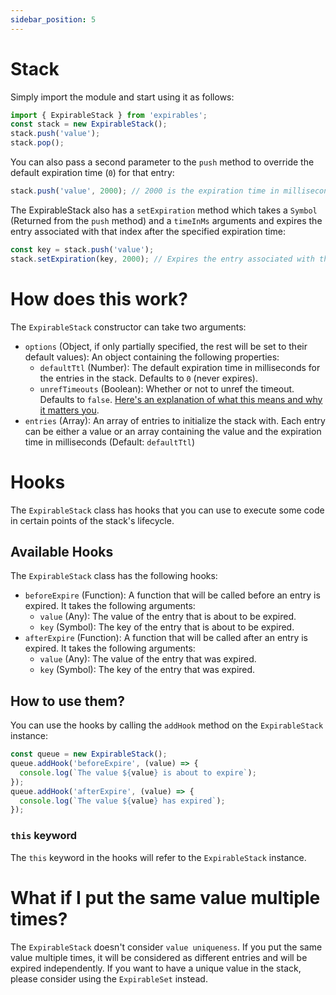 ```yaml
---
sidebar_position: 5
---
```


# Stack

Simply import the module and start using it as follows:

```js
import { ExpirableStack } from 'expirables';
const stack = new ExpirableStack();
stack.push('value');
stack.pop();
```

You can also pass a second parameter to the `push` method to override the default expiration time (`0`) for that entry:

```js
stack.push('value', 2000); // 2000 is the expiration time in milliseconds for this entry
```

The ExpirableStack also has a `setExpiration` method which takes a `Symbol` (Returned from the `push` method) and a `timeInMs` arguments and expires the entry associated with that index after the specified expiration time:

```js
const key = stack.push('value');
stack.setExpiration(key, 2000); // Expires the entry associated with the index 0 after 2000 milliseconds
```

# How does this work?

The `ExpirableStack` constructor can take two arguments:

- `options` (Object, if only partially specified, the rest will be set to their default values): An object containing the following properties:
  - `defaultTtl` (Number): The default expiration time in milliseconds for the entries in the stack. Defaults to `0` (never expires).
  - `unrefTimeouts` (Boolean): Whether or not to unref the timeout. Defaults to `false`. [Here's an explanation of what this means and why it matters you](https://nodejs.org/api/timers.html#timeoutunref).
- `entries` (Array): An array of entries to initialize the stack with. Each entry can be either a value or an array containing the value and the expiration time in milliseconds (Default: `defaultTtl`)

# Hooks

The `ExpirableStack` class has hooks that you can use to execute some code in certain points of the stack's lifecycle.

## Available Hooks

The `ExpirableStack` class has the following hooks:

- `beforeExpire` (Function): A function that will be called before an entry is expired. It takes the following arguments:
  - `value` (Any): The value of the entry that is about to be expired.
  - `key` (Symbol): The key of the entry that is about to be expired.
- `afterExpire` (Function): A function that will be called after an entry is expired. It takes the following arguments:
  - `value` (Any): The value of the entry that was expired.
  - `key` (Symbol): The key of the entry that was expired.

## How to use them?

You can use the hooks by calling the `addHook` method on the `ExpirableStack` instance:

```js
const queue = new ExpirableStack();
queue.addHook('beforeExpire', (value) => {
  console.log(`The value ${value} is about to expire`);
});
queue.addHook('afterExpire', (value) => {
  console.log(`The value ${value} has expired`);
});
```

### `this` keyword

The `this` keyword in the hooks will refer to the `ExpirableStack` instance.

# What if I put the same value multiple times?

The `ExpirableStack` doesn't consider `value uniqueness`. If you put the same value multiple times, it will be considered as different entries and will be expired independently. If you want to have a unique value in the stack, please consider using the `ExpirableSet` instead.
